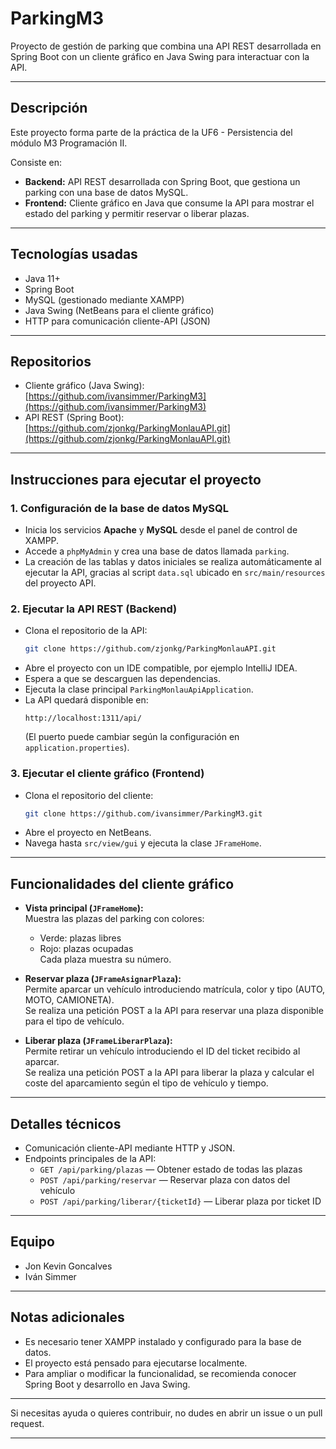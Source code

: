 
# ParkingM3

Proyecto de gestión de parking que combina una API REST desarrollada en Spring Boot con un cliente gráfico en Java Swing para interactuar con la API.

---

## Descripción

Este proyecto forma parte de la práctica de la UF6 - Persistencia del módulo M3 Programación II.

Consiste en:

- **Backend:** API REST desarrollada con Spring Boot, que gestiona un parking con una base de datos MySQL.
- **Frontend:** Cliente gráfico en Java que consume la API para mostrar el estado del parking y permitir reservar o liberar plazas.

---

## Tecnologías usadas

- Java 11+
- Spring Boot
- MySQL (gestionado mediante XAMPP)
- Java Swing (NetBeans para el cliente gráfico)
- HTTP para comunicación cliente-API (JSON)

---

## Repositorios

- Cliente gráfico (Java Swing): [https://github.com/ivansimmer/ParkingM3](https://github.com/ivansimmer/ParkingM3)  
- API REST (Spring Boot): [https://github.com/zjonkg/ParkingMonlauAPI.git](https://github.com/zjonkg/ParkingMonlauAPI.git)

---

## Instrucciones para ejecutar el proyecto

### 1. Configuración de la base de datos MySQL

- Inicia los servicios **Apache** y **MySQL** desde el panel de control de XAMPP.
- Accede a `phpMyAdmin` y crea una base de datos llamada `parking`.
- La creación de las tablas y datos iniciales se realiza automáticamente al ejecutar la API, gracias al script `data.sql` ubicado en `src/main/resources` del proyecto API.

### 2. Ejecutar la API REST (Backend)

- Clona el repositorio de la API:  
  ```bash
  git clone https://github.com/zjonkg/ParkingMonlauAPI.git
  ```
- Abre el proyecto con un IDE compatible, por ejemplo IntelliJ IDEA.
- Espera a que se descarguen las dependencias.
- Ejecuta la clase principal `ParkingMonlauApiApplication`.
- La API quedará disponible en:  
  ```
  http://localhost:1311/api/
  ```
  (El puerto puede cambiar según la configuración en `application.properties`).

### 3. Ejecutar el cliente gráfico (Frontend)

- Clona el repositorio del cliente:  
  ```bash
  git clone https://github.com/ivansimmer/ParkingM3.git
  ```
- Abre el proyecto en NetBeans.
- Navega hasta `src/view/gui` y ejecuta la clase `JFrameHome`.

---

## Funcionalidades del cliente gráfico

- **Vista principal (`JFrameHome`):**  
  Muestra las plazas del parking con colores:  
  - Verde: plazas libres  
  - Rojo: plazas ocupadas  
  Cada plaza muestra su número.

- **Reservar plaza (`JFrameAsignarPlaza`):**  
  Permite aparcar un vehículo introduciendo matrícula, color y tipo (AUTO, MOTO, CAMIONETA).  
  Se realiza una petición POST a la API para reservar una plaza disponible para el tipo de vehículo.

- **Liberar plaza (`JFrameLiberarPlaza`):**  
  Permite retirar un vehículo introduciendo el ID del ticket recibido al aparcar.  
  Se realiza una petición POST a la API para liberar la plaza y calcular el coste del aparcamiento según el tipo de vehículo y tiempo.

---

## Detalles técnicos

- Comunicación cliente-API mediante HTTP y JSON.
- Endpoints principales de la API:  
  - `GET /api/parking/plazas` — Obtener estado de todas las plazas  
  - `POST /api/parking/reservar` — Reservar plaza con datos del vehículo  
  - `POST /api/parking/liberar/{ticketId}` — Liberar plaza por ticket ID

---

## Equipo

- Jon Kevin Goncalves  
- Iván Simmer

---

## Notas adicionales

- Es necesario tener XAMPP instalado y configurado para la base de datos.
- El proyecto está pensado para ejecutarse localmente.
- Para ampliar o modificar la funcionalidad, se recomienda conocer Spring Boot y desarrollo en Java Swing.

---

Si necesitas ayuda o quieres contribuir, no dudes en abrir un issue o un pull request.

---
